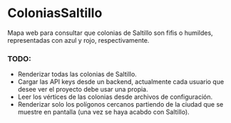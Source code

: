 # ColoniasSaltillo
Mapa web para consultar que colonias de Saltillo son fifis o humildes, representadas con azul y rojo, respectivamente.


### TODO:
- Renderizar todas las colonias de Saltillo.
- Cargar las API keys desde un backend, actualmente cada usuario que desee ver el proyecto debe usar una propia.
- Leer los vértices de las colonias desde archivos de configuración.
- Renderizar solo los polígonos cercanos partiendo de la ciudad que se muestre en pantalla (una vez se haya acabdo con Saltillo).
